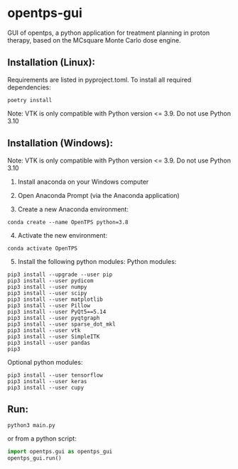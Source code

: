 # opentps-gui

GUI of opentps, a python application for treatment planning in proton therapy, based on the MCsquare Monte Carlo dose engine.


## Installation (Linux):
Requirements are listed in pyproject.toml.
To install all required dependencies:
``` 
poetry install
``` 

Note: VTK is only compatible with Python version <= 3.9. Do not use Python 3.10


## Installation (Windows):
Note: VTK is only compatible with Python version <= 3.9. Do not use Python 3.10

1) Install anaconda on your Windows computer

2) Open Anaconda Prompt (via the Anaconda application)

3) Create a new Anaconda environment:
``` 
conda create --name OpenTPS python=3.8
``` 

4) Activate the new environment:
``` 
conda activate OpenTPS
``` 

5) Install the following python modules:
Python modules:
``` 
pip3 install --upgrade --user pip
pip3 install --user pydicom
pip3 install --user numpy
pip3 install --user scipy
pip3 install --user matplotlib
pip3 install --user Pillow
pip3 install --user PyQt5==5.14
pip3 install --user pyqtgraph
pip3 install --user sparse_dot_mkl
pip3 install --user vtk
pip3 install --user SimpleITK
pip3 install --user pandas
pip3
```

Optional python modules:
``` 
pip3 install --user tensorflow
pip3 install --user keras
pip3 install --user cupy
```


## Run:
```
python3 main.py
```

or from a python script:

```python
import opentps.gui as opentps_gui
opentps_gui.run()
```

